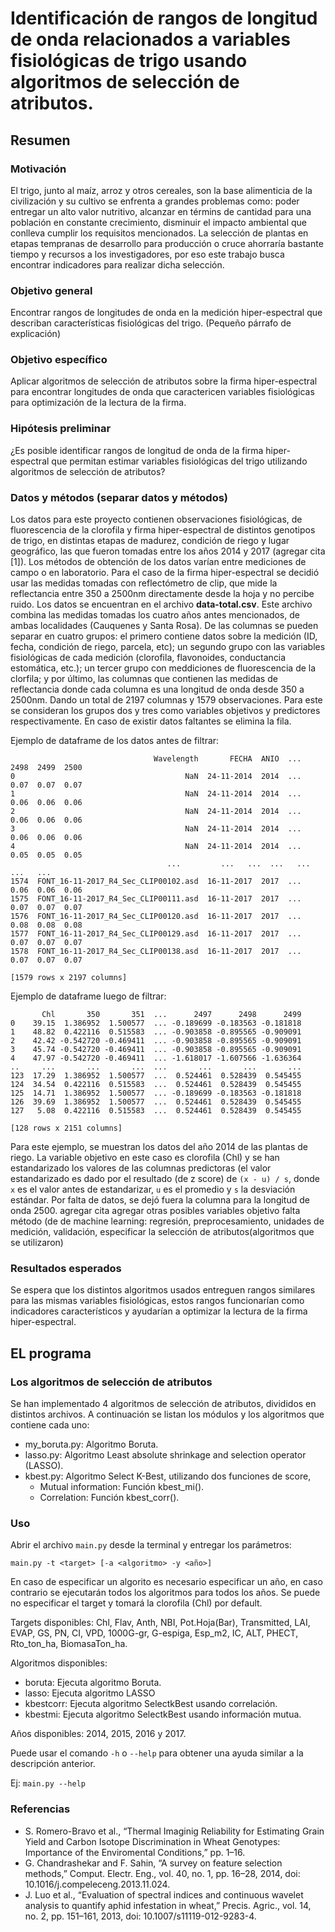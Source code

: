# Identificación de rangos de longitud de onda relacionados a variables fisiológicas de trigo usando algoritmos de selección de atributos.


## Resumen
### Motivación
El trigo, junto al maíz, arroz y otros cereales, son la base alimenticia de la civilización y su cultivo se enfrenta a grandes problemas como: poder entregar un alto valor nutritivo, alcanzar en términs de cantidad para una población en constante crecimiento, disminuir el impacto ambiental que conlleva cumplir los requisitos mencionados. La selección de plantas en etapas tempranas de desarrollo para producción o cruce ahorraría bastante tiempo y recursos a los investigadores, por eso este trabajo busca encontrar indicadores para realizar dicha selección.


### Objetivo general
Encontrar rangos de longitudes de onda en la medición hiper-espectral que describan características fisiológicas del trigo.
(Pequeño párrafo de explicación)


### Objetivo específico
Aplicar algoritmos de selección de atributos sobre la firma hiper-espectral para encontrar longitudes de onda que caractericen variables fisiológicas para optimización de la lectura de la firma.


### Hipótesis preliminar
¿Es posible identificar rangos de longitud de onda de la firma hiper-espectral que permitan estimar variables fisiológicas del trigo utilizando algoritmos de selección de atributos?


### Datos y métodos (separar datos y métodos)
Los datos para este proyecto contienen observaciones fisiológicas, de fluorescencia de la clorofila y firma hiper-espectral de distintos genotipos de trigo, en distintas etapas de madurez, condición de riego y lugar geográfico, las que fueron tomadas entre los años 2014 y 2017 (agregar cita [1]). Los métodos de obtención de los datos varían entre mediciones de campo o en laboratorio. Para el caso de la firma hiper-espectral se decidió usar las medidas tomadas con reflectómetro de clip, que mide la reflectancia entre 350 a 2500nm directamente desde la hoja y no percibe ruido.
Los datos se encuentran en el archivo **data-total.csv**. Este archivo combina las medidas tomadas los cuatro años antes mencionados, de ambas localidades (Cauquenes y Santa Rosa). De las columnas se pueden separar en cuatro grupos: el primero contiene datos sobre la medición (ID, fecha, condición de riego, parcela, etc); un segundo grupo con las variables fisiológicas de cada medición (clorofila, flavonoides, conductancia estomática, etc.); un tercer grupo con meddiciones de fluorescencia de la clorfila; y por último, las columnas que contienen las medidas de reflectancia donde cada columna es una longitud de onda desde 350 a 2500nm. Dando un total de 2197 columnas y 1579 observaciones.
Para este se consideran los grupos dos y tres como variables objetivos y predictores respectivamente. En caso de existir datos faltantes se elimina la fila.

Ejemplo de dataframe de los datos antes de filtrar:

```
                                Wavelength       FECHA  ANIO  ...  2498  2499  2500
0                                      NaN  24-11-2014  2014  ...  0.07  0.07  0.07
1                                      NaN  24-11-2014  2014  ...  0.06  0.06  0.06
2                                      NaN  24-11-2014  2014  ...  0.06  0.06  0.06
3                                      NaN  24-11-2014  2014  ...  0.06  0.06  0.06
4                                      NaN  24-11-2014  2014  ...  0.05  0.05  0.05
                                   ...         ...   ...  ...   ...   ...   ...
1574  FONT_16-11-2017_R4_Sec_CLIP00102.asd  16-11-2017  2017  ...  0.06  0.06  0.06
1575  FONT_16-11-2017_R4_Sec_CLIP00111.asd  16-11-2017  2017  ...  0.07  0.07  0.07
1576  FONT_16-11-2017_R4_Sec_CLIP00120.asd  16-11-2017  2017  ...  0.08  0.08  0.08
1577  FONT_16-11-2017_R4_Sec_CLIP00129.asd  16-11-2017  2017  ...  0.07  0.07  0.07
1578  FONT_16-11-2017_R4_Sec_CLIP00138.asd  16-11-2017  2017  ...  0.07  0.07  0.07

[1579 rows x 2197 columns]
```
Ejemplo de dataframe luego de filtrar:

```
       Chl       350       351  ...      2497      2498      2499
0    39.15  1.386952  1.500577  ... -0.189699 -0.183563 -0.181818
1    48.82  0.422116  0.515583  ... -0.903858 -0.895565 -0.909091
2    42.42 -0.542720 -0.469411  ... -0.903858 -0.895565 -0.909091
3    45.74 -0.542720 -0.469411  ... -0.903858 -0.895565 -0.909091
4    47.97 -0.542720 -0.469411  ... -1.618017 -1.607566 -1.636364
..     ...       ...       ...  ...       ...       ...       ...
123  17.29  1.386952  1.500577  ...  0.524461  0.528439  0.545455
124  34.54  0.422116  0.515583  ...  0.524461  0.528439  0.545455
125  14.71  1.386952  1.500577  ... -0.189699 -0.183563 -0.181818
126  39.69  1.386952  1.500577  ...  0.524461  0.528439  0.545455
127   5.08  0.422116  0.515583  ...  0.524461  0.528439  0.545455

[128 rows x 2151 columns]
```
Para este ejemplo, se muestran los datos del año 2014 de las plantas de riego. La variable objetivo en este caso es clorofila (Chl) y se han estandarizado los valores de las columnas predictoras (el valor estandarizado es dado por el resultado (de z score) de `(x - u) / s`, donde `x` es el valor antes de estandarizar, `u` es el promedio y `s` la desviación estándar. Por falta de datos, se dejó fuera la columna para la longitud de onda 2500.
agregar cita
agregar otras posibles variables objetivo
falta método (de de machine learning: regresión, preprocesamiento, unidades de medición, validación, especificar la selección de atributos(algoritmos que se utilizaron)


### Resultados esperados
Se espera que los distintos algoritmos usados entreguen rangos similares para las mismas variables fisiológicas, estos rangos funcionarían como indicadores característicos y ayudarían a optimizar la lectura de la firma hiper-espectral.


## EL programa
### Los algoritmos de selección de atributos
Se han implementado 4 algoritmos de selección de atributos, divididos en distintos archivos. A continuación se listan los módulos y los algoritmos que contiene cada uno:
* my_boruta.py: Algoritmo Boruta.
* lasso.py: Algoritmo Least absolute shrinkage and selection operator (LASSO).
* kbest.py: Algoritmo Select K-Best, utilizando dos funciones de score,
  * Mutual information: Función kbest_mi().
  * Correlation: Función kbest_corr().

### Uso
Abrir el archivo `main.py` desde la terminal y entregar los parámetros:

```main.py -t <target> [-a <algoritmo> -y <año>]```

En caso de especificar un algorito es necesario especificar un año, en caso contrario se ejecutarán todos los algoritmos para todos los años. Se puede no especificar el target y tomará la clorofila (Chl) por default.

Targets disponibles: Chl, Flav, Anth, NBI, Pot.Hoja(Bar), Transmitted, LAI, EVAP, GS, PN, CI, VPD, 1000G-gr, G-espiga, Esp_m2, IC, ALT, PHECT, Rto_ton_ha, BiomasaTon_ha.

Algoritmos disponibles: 
* boruta: Ejecuta algoritmo Boruta.
* lasso: Ejecuta algoritmo LASSO
* kbestcorr: Ejecuta algoritmo SelectkBest usando correlación.
* kbestmi: Ejecuta algoritmo SelectkBest usando información mutua.

Años disponibles: 2014, 2015, 2016 y 2017.

Puede usar el comando `-h` o `--help` para obtener una ayuda similar a la descripción anterior.

Ej: `main.py --help`

### Referencias
* S. Romero-Bravo et al., “Thermal Imaginig Reliability for Estimating Grain Yield and Carbon Isotope Discrimination in Wheat Genotypes: Importance of the Enviromental Conditions,” pp. 1–16.
* G. Chandrashekar and F. Sahin, “A survey on feature selection methods,” Comput. Electr. Eng., vol. 40, no. 1, pp. 16–28, 2014, doi: 10.1016/j.compeleceng.2013.11.024.
* J. Luo et al., “Evaluation of spectral indices and continuous wavelet analysis to quantify aphid infestation in wheat,” Precis. Agric., vol. 14, no. 2, pp. 151–161, 2013, doi: 10.1007/s11119-012-9283-4.
